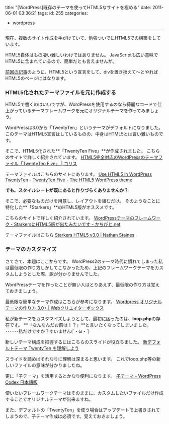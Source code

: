 title: "[WordPress]既存のテーマを使ってHTML5なサイトを極める"
date: 2011-06-01 03:36:21
tags:
id: 255
categories:
- wordpress
---

現在、複数のサイト作成を手がけていて、勉強ついでにHTML5での構築をしています。

HTML5自体はもの凄い難しいわけではありません。
JavaScriptも広い意味でHTML5に含まれているので、簡単だとも言えませんが。

[前回の記事](http://creamo.jp/webtech/html5-easymode/ "[入門編]超簡単にHTML5を書いてみよう")のように、HTML5という宣言をして、divを置き換えて〜とやればHTML5のページにはなります。
<!--more-->

### HTML5化されたテーマファイルを元に作成する

HTML5で書くのはいいですが、WordPressを使用するのなら綺麗なコードで仕上がっているテーマフレームワークを元にオリジナルテーマを作ってみましょう。

WordPressは3.0から「TwentyTen」というテーマがデフォルトになりました。
このテーマはHTML5宣言はしているものの、中身はHTML5とは言い難いものです。

そこで、HTML5化された**「TwentyTen Five」**が作成されました。
こちらのサイトで詳しく紹介されています。
[HTML5完全対応のWordPressのテーマファイル「TwentyTen Five」 | コリス](http://coliss.com/articles/blog/wordpress/wordpress-theme-twentytenfive-used-html5.html "Link to HTML5完全対応のWordPressのテーマファイル「TwentyTen Five」 | コリス")

テーマファイルはこちらのサイトにあります。
[Use HTML5 in WordPress TwentyTen - TwentyTen Five - The HTML5 WordPress theme](http://www.twentytenfive.com/ "Link to Use HTML5 in WordPress TwentyTen - TwentyTen Five - The HTML5 WordPress theme")

**でも、スタイルシートが既にあると作りづらくありませんか？**

そこで、必要なものだけを用意し、レイアウトを組むだけ。
そのようなことに特化した**「Starkers」**のHTML5版がオススメです。

こちらのサイトで詳しく紹介されています。
[WordPressテーマのフレームワーク・StarkersにHTML5版が出たみたいです - かちびと.net](http://kachibito.net/wordpress/starkers-html5.html "Link to WordPressテーマのフレームワーク・StarkersにHTML5版が出たみたいです - かちびと.net")

テーマファイルはこちら
[Starkers HTML5 v3.0 | Nathan Staines](http://nathanstaines.com/archive/starkers-html5-v3 "Link to Starkers HTML5 v3.0 | Nathan Staines")

### テーマのカスタマイズ

さてさて、本題はここからです。
WordPress2のテーマ時代に慣れてしまった私は最低限の作り方しかしてこなかったため、上記のフレームワークテーマをカスタムしようとした際、訳が分かりませんでした。

WordPressテーマを作ったことが無い人はとりあえず、最低限の作り方は覚えておきましょう。

最低限な簡単なテーマ作成はこちらが参考になります。
[Wordpress オリジナルテーマの作り方 3.0+ | Webクリエイターボックス](http://www.webcreatorbox.com/tech/wordpress3-original-theme/ "Link to Wordpress オリジナルテーマの作り方 3.0+ | Webクリエイターボックス")

私が新テーマをカスタマイズしようとして、最初に困ったのは、**loop.php**の存在です。
**「なんなんだお前は！？」**と言いたくなってしまいました。
･･････私だけですか？すいません(´・ω・`)

新しいテーマ構成を把握するにはこちらのスライドが役立ちました。
[新デフォルトテーマ TwentyTen を理解しよう](http://www.slideshare.net/yorozu/about-twentyten-on-wordpress3 "Link to 新デフォルトテーマ TwentyTen を理解しよう")

スライドを読めばそれなりに理解は深まると思います。
これでloop.php等の新しいファイルの意味が分かりましたね。

更に「子テーマ」を活用するとかなり便利になります。
[子テーマ - WordPress Codex 日本語版](http://wpdocs.sourceforge.jp/Child_Themes "Link to 子テーマ - WordPress Codex 日本語版")

使いたいフレームワークテーマはそのままに、カスタムしたいファイルだけ作成することでオリジナルテーマが出来ますね。

また、デフォルトの「TwentyTen」を使う場合はアップデートで上書きされてしまうので、子テーマ作成は必須です。覚えておきましょう。